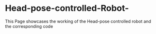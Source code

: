 # Head-pose-controlled-Robot-
This Page showcases the working of the Head-pose controlled robot and the corresponding code
